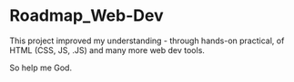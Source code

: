 # Roadmap_Web-Dev
This project improved my understanding - through hands-on practical, of HTML (CSS, JS, .JS) and many more web dev tools.

So help me God.